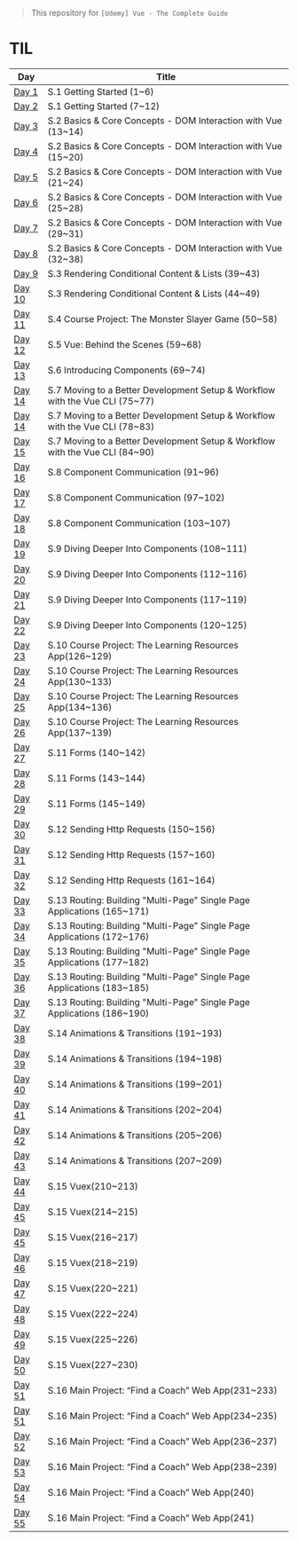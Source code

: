 > This repository for `[Udemy] Vue - The Complete Guide`

# TIL

| Day                            | Title                                                                        |
| ------------------------------ | ---------------------------------------------------------------------------- |
| [Day 1](./markdown/230512.md)  | S.1 Getting Started (1~6)                                                    |
| [Day 2](./markdown/230513.md)  | S.1 Getting Started (7~12)                                                   |
| [Day 3](./markdown/230514.md)  | S.2 Basics & Core Concepts - DOM Interaction with Vue (13~14)                |
| [Day 4](./markdown/230515.md)  | S.2 Basics & Core Concepts - DOM Interaction with Vue (15~20)                |
| [Day 5](./markdown/230516.md)  | S.2 Basics & Core Concepts - DOM Interaction with Vue (21~24)                |
| [Day 6](./markdown/230517.md)  | S.2 Basics & Core Concepts - DOM Interaction with Vue (25~28)                |
| [Day 7](./markdown/230518.md)  | S.2 Basics & Core Concepts - DOM Interaction with Vue (29~31)                |
| [Day 8](./markdown/230519.md)  | S.2 Basics & Core Concepts - DOM Interaction with Vue (32~38)                |
| [Day 9](./markdown/230520.md)  | S.3 Rendering Conditional Content & Lists (39~43)                            |
| [Day 10](./markdown/230521.md) | S.3 Rendering Conditional Content & Lists (44~49)                            |
| [Day 11](./markdown/230522.md) | S.4 Course Project: The Monster Slayer Game (50~58)                          |
| [Day 12](./markdown/230523.md) | S.5 Vue: Behind the Scenes (59~68)                                           |
| [Day 13](./markdown/230524.md) | S.6 Introducing Components (69~74)                                           |
| [Day 14](./markdown/230525.md) | S.7 Moving to a Better Development Setup & Workflow with the Vue CLI (75~77) |
| [Day 14](./markdown/230526.md) | S.7 Moving to a Better Development Setup & Workflow with the Vue CLI (78~83) |
| [Day 15]()                     | S.7 Moving to a Better Development Setup & Workflow with the Vue CLI (84~90) |
| [Day 16](./markdown/230528.md) | S.8 Component Communication (91~96)                                          |
| [Day 17](./markdown/230529.md) | S.8 Component Communication (97~102)                                         |
| [Day 18](./markdown/230530.md) | S.8 Component Communication (103~107)                                        |
| [Day 19](./markdown/230531.md) | S.9 Diving Deeper Into Components (108~111)                                  |
| [Day 20](./markdown/230601.md) | S.9 Diving Deeper Into Components (112~116)                                  |
| [Day 21](./markdown/230602.md) | S.9 Diving Deeper Into Components (117~119)                                  |
| [Day 22](./markdown/230603.md) | S.9 Diving Deeper Into Components (120~125)                                  |
| [Day 23]()                     | S.10 Course Project: The Learning Resources App(126~129)                     |
| [Day 24]()                     | S.10 Course Project: The Learning Resources App(130~133)                     |
| [Day 25]()                     | S.10 Course Project: The Learning Resources App(134~136)                     |
| [Day 26]()                     | S.10 Course Project: The Learning Resources App(137~139)                     |
| [Day 27]()                     | S.11 Forms (140~142)                                                         |
| [Day 28]()                     | S.11 Forms (143~144)                                                         |
| [Day 29]()                     | S.11 Forms (145~149)                                                         |
| [Day 30]()                     | S.12 Sending Http Requests (150~156)                                         |
| [Day 31]()                     | S.12 Sending Http Requests (157~160)                                         |
| [Day 32]()                     | S.12 Sending Http Requests (161~164)                                         |
| [Day 33]()                     | S.13 Routing: Building "Multi-Page" Single Page Applications (165~171)       |
| [Day 34]()                     | S.13 Routing: Building "Multi-Page" Single Page Applications (172~176)       |
| [Day 35]()                     | S.13 Routing: Building "Multi-Page" Single Page Applications (177~182)       |
| [Day 36]()                     | S.13 Routing: Building "Multi-Page" Single Page Applications (183~185)       |
| [Day 37]()                     | S.13 Routing: Building "Multi-Page" Single Page Applications (186~190)       |
| [Day 38]()                     | S.14 Animations & Transitions (191~193)                                      |
| [Day 39]()                     | S.14 Animations & Transitions (194~198)                                      |
| [Day 40]()                     | S.14 Animations & Transitions (199~201)                                      |
| [Day 41]()                     | S.14 Animations & Transitions (202~204)                                      |
| [Day 42]()                     | S.14 Animations & Transitions (205~206)                                      |
| [Day 43]()                     | S.14 Animations & Transitions (207~209)                                      |
| [Day 44](./markdown/230626.md) | S.15 Vuex(210~213)                                                           |
| [Day 45]()                     | S.15 Vuex(214~215)                                                           |
| [Day 45]()                     | S.15 Vuex(216~217)                                                           |
| [Day 46]()                     | S.15 Vuex(218~219)                                                           |
| [Day 47]()                     | S.15 Vuex(220~221)                                                           |
| [Day 48]()                     | S.15 Vuex(222~224)                                                           |
| [Day 49]()                     | S.15 Vuex(225~226)                                                           |
| [Day 50]()                     | S.15 Vuex(227~230)                                                           |
| [Day 51]()                     | S.16 Main Project: “Find a Coach” Web App(231~233)                           |
| [Day 51]()                     | S.16 Main Project: “Find a Coach” Web App(234~235)                           |
| [Day 52]()                     | S.16 Main Project: “Find a Coach” Web App(236~237)                           |
| [Day 53]()                     | S.16 Main Project: “Find a Coach” Web App(238~239)                           |
| [Day 54]()                     | S.16 Main Project: “Find a Coach” Web App(240)                               |
| [Day 55]()                     | S.16 Main Project: “Find a Coach” Web App(241)                               |
